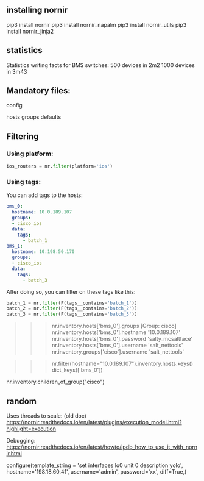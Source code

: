 ## installing nornir

pip3 install nornir
pip3 install nornir_napalm
pip3 install nornir_utils
pip3 install nornir_jinja2




## statistics

Statistics writing facts for BMS switches:
500 devices in 2m2
1000 devices in 3m43


## Mandatory files:

config

hosts
groups
defaults


## Filtering

### Using platform:

```python
ios_routers = nr.filter(platform='ios')
```

### Using tags:

You can add tags to the hosts:

```yaml
bms_0:
  hostname: 10.0.189.107
  groups:
  - cisco_ios
  data:
    tags:
      - batch_1
bms_1:
  hostname: 10.198.50.170
  groups:
  - cisco_ios
  data:
    tags:
      - batch_3 
```

After doing so, you can filter on these tags like this:
```python
batch_1 = nr.filter(F(tags__contains='batch_1'))
batch_2 = nr.filter(F(tags__contains='batch_2'))
batch_3 = nr.filter(F(tags__contains='batch_3'))
```

>>> nr.inventory.hosts['bms_0'].groups
[Group: cisco]
>>> nr.inventory.hosts['bms_0'].hostname
'10.0.189.107'
>>> nr.inventory.hosts['bms_0'].password
'salty_mcsaltface'
>>> nr.inventory.hosts['bms_0'].username
'salt_nettools'
>>> nr.inventory.groups['cisco'].username
'salt_nettools'


>>> nr.filter(hostname="10.0.189.107").inventory.hosts.keys()
dict_keys(['bms_0'])

nr.inventory.children_of_group("cisco")


## random

Uses threads to scale:
(old doc) https://nornir.readthedocs.io/en/latest/plugins/execution_model.html?highlight=execution

Debugging:
https://nornir.readthedocs.io/en/latest/howto/ipdb_how_to_use_it_with_nornir.html

configure(template_string = 'set interfaces lo0 unit 0 description yolo', hostname='198.18.60.41', username='admin', password='xx', diff=True,)
